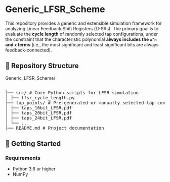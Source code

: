 # Generic_LFSR_Scheme

This repository provides a generic and extensible simulation framework for analyzing Linear Feedback Shift Registers (LFSRs). The primary goal is to evaluate the **cycle length** of randomly selected tap configurations, under the constraint that the characteristic polynomial **always includes the `x^n` and `x` terms** (i.e., the most significant and least significant bits are always feedback-connected).

## 📁 Repository Structure

Generic_LFSR_Scheme/
<pre>  
├── src/ # Core Python scripts for LFSR simulation
│ ├── lfsr_cycle_length.py
├── tap_points/ # Pre-generated or manually selected tap configurations
│ ├── taps_16bit_LFSR.pdf
│ ├── taps_20bit_LFSR.pdf
│ ├── taps_24bit_LFSR.pdf
│ └── ...
├── README.md # Project documentation
</pre>  

## 🚀 Getting Started

### Requirements

- Python 3.6 or higher
- NumPy
